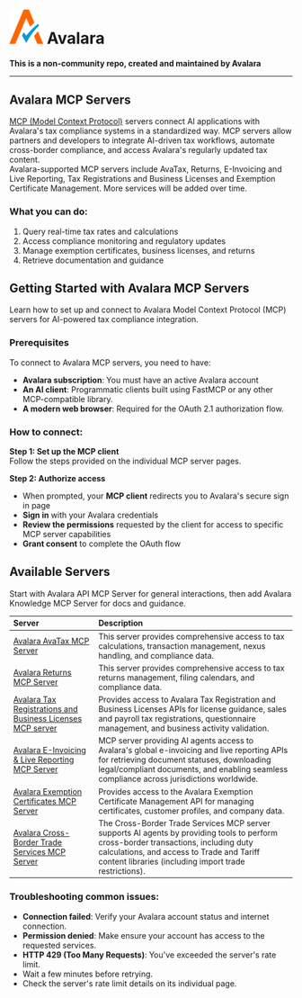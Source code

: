 
# <img src="A-Check.png" alt="A-Check" width="60"> Avalara

**This is a non-community repo, created and maintained by Avalara**
___

## Avalara MCP Servers


[MCP (Model Context Protocol)](https://modelcontextprotocol.io/docs/getting-started/intro)   servers connect AI applications with Avalara's tax compliance systems in a standardized way. MCP servers allow partners and developers to integrate AI-driven tax workflows, automate cross-border compliance, and access Avalara's regularly updated tax content.  
Avalara-supported MCP servers include AvaTax, Returns, E-Invoicing and Live Reporting, Tax Registrations and Business Licenses and Exemption Certificate Management. More services will be added over time.



### What you can do:

1. Query real-time tax rates and calculations
2. Access compliance monitoring and regulatory updates
3. Manage exemption certificates, business licenses, and returns
4. Retrieve documentation and guidance


## Getting Started with Avalara MCP Servers

Learn how to set up and connect to Avalara Model Context Protocol (MCP) servers for AI-powered tax compliance integration.

### Prerequisites

To connect to Avalara MCP servers, you need to have:
* **Avalara subscription**: You must have an active Avalara account
* **An AI client**: Programmatic clients built using FastMCP or any other MCP-compatible library.
* **A modern web browser**: Required for the OAuth 2.1 authorization flow.



### How to connect:

**Step 1: Set up the MCP client**  
Follow the steps provided on the individual MCP server pages.

**Step 2: Authorize access**     
* When prompted, your **MCP client** redirects you to Avalara's secure sign in page
* **Sign in** with your Avalara credentials
* **Review the permissions** requested by the client for access to specific MCP server capabilities
* **Grant consent** to complete the OAuth flow  

## Available Servers

Start with Avalara API MCP Server for general interactions, then add Avalara Knowledge MCP Server for docs and guidance.

| Server                                                                                                                      | Description                                                                                                                                                                                                                             | 
|:----------------------------------------------------------------------------------------------------------------------------|:----------------------------------------------------------------------------------------------------------------------------------------------------------------------------------------------------------------------------------------|
| [Avalara AvaTax MCP Server](https://developer.avalara.com/mcp-servers/avatax/)                                              | This server provides comprehensive access to tax calculations, transaction management, nexus handling, and compliance data.                                                                                                             | 
| [Avalara Returns MCP Server](https://developer.avalara.com/mcp-servers/managed-returns/)                                    | This server provides comprehensive access to tax returns management, filing calendars, and compliance data.                                                                                                                             | 
| [Avalara Tax Registrations and Business Licenses MCP server](https://developer.avalara.com/mcp-servers/business_licensing/) | Provides access to Avalara Tax Registration and Business Licenses APIs for license guidance, sales and payroll tax registrations, questionnaire management, and business activity validation.|
| [Avalara E-Invoicing & Live Reporting MCP Server](https://developer.avalara.com/mcp-servers/E-Invoicing/)                   | MCP server providing AI agents access to Avalara's global e-invoicing and live reporting APIs for retrieving document statuses, downloading legal/compliant documents, and enabling seamless compliance across jurisdictions worldwide. | 
| [Avalara Exemption Certificates MCP Server](https://developer.avalara.com/mcp-servers/exemption-certificate-management/)    | Provides access to the Avalara Exemption Certificate Management API for managing certificates, customer profiles, and company data.                                                                                         |
| [Avalara Cross-Border Trade Services MCP Server](https://developer.avalara.com/mcp-servers/cross-border/)                   | The Cross-Border Trade Services MCP server supports AI agents by providing tools to perform cross-border transactions, including duty calculations, and access to Trade and Tariff content libraries (including import trade restrictions).                                                                                        |



### Troubleshooting common issues:
* **Connection failed**: Verify your Avalara account status and internet connection.
* **Permission denied**: Make ensure your account has access to the requested services.
* **HTTP 429 (Too Many Requests)**: You've exceeded the server's rate limit.
* Wait a few minutes before retrying.
* Check the server's rate limit details on its individual page.
  


